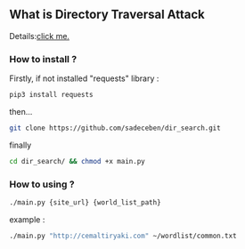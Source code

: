 ## What is Directory Traversal Attack
Details:[click me.](https://null-byte.wonderhowto.com/how-to/hack-like-pro-find-directories-websites-using-dirbuster-0157593/)

### How to install  ?

Firstly, if not installed "requests" library :

```sh
pip3 install requests
```

then...

```sh
git clone https://github.com/sadeceben/dir_search.git
```

finally

```sh
cd dir_search/ && chmod +x main.py
```

### How to using ?

```sh
./main.py {site_url} {world_list_path}
```

example : 

```sh
./main.py "http://cemaltiryaki.com" ~/wordlist/common.txt
```

